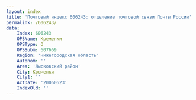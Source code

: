 ```yaml
---
layout: index
title: 'Почтовый индекс 606243: отделение почтовой связи Почты России'
permalink: /606243/
data:
    Index: 606243
    OPSName: Кременки
    OPSType: О
    OPSSubm: 607669
    Region: 'Нижегородская область'
    Autonom: ''
    Area: 'Лысковский район'
    City: Кременки
    City1: ''
    ActDate: '20060623'
    IndexOld: ''
---
```

